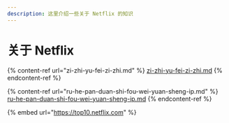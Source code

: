 ```yaml
---
description: 这里介绍一些关于 Netflix 的知识
---
```


# 关于 Netflix

{% content-ref url="zi-zhi-yu-fei-zi-zhi.md" %}
[zi-zhi-yu-fei-zi-zhi.md](zi-zhi-yu-fei-zi-zhi.md)
{% endcontent-ref %}

{% content-ref url="ru-he-pan-duan-shi-fou-wei-yuan-sheng-ip.md" %}
[ru-he-pan-duan-shi-fou-wei-yuan-sheng-ip.md](ru-he-pan-duan-shi-fou-wei-yuan-sheng-ip.md)
{% endcontent-ref %}

{% embed url="https://top10.netflix.com" %}
